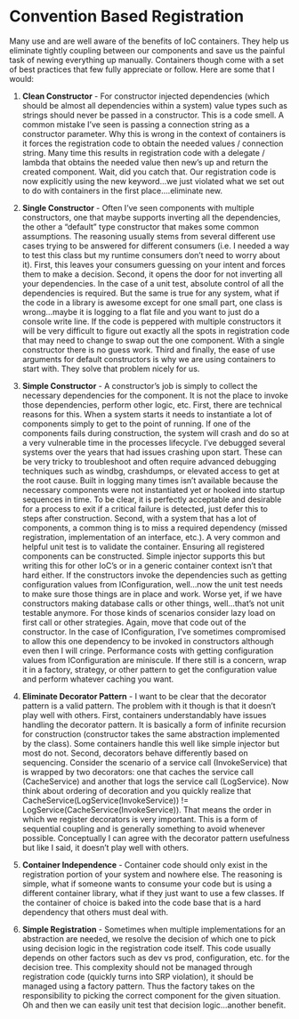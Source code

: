 # Convention Based Registration

Many use and are well aware of the benefits of IoC containers.  They help us eliminate tightly coupling between our components and save us the painful task of newing everything up manually.  Containers though come with a set of best practices that few fully appreciate or follow.  Here are some that I would:

1. **Clean Constructor** - For constructor injected dependencies (which should be almost all dependencies within a system) value types such as strings should never be passed in a constructor.  This is a code smell.  A common mistake I’ve seen is passing a connection string as a constructor parameter.  Why this is wrong in the context of containers is it forces the registration code to obtain the needed values / connection string.  Many time this results in registration code with a delegate / lambda that obtains the needed value then new’s up and return the created component.  Wait, did you catch that.  Our registration code is now explicitly using the new keyword…we just violated what we set out to do with containers in the first place….eliminate new.

2. **Single Constructor** - Often I’ve seen components with multiple constructors, one that maybe supports inverting all the dependencies, the other a “default” type constructor that makes some common assumptions.  The reasoning usually stems from several different use cases trying to be answered for different consumers (i.e. I needed a way to test this class but my runtime consumers don’t need to worry about it).  First, this leaves your consumers guessing on your intent and forces them to make a decision.  Second, it opens the door for not inverting all your dependencies.  In the case of a unit test, absolute control of all the dependencies is required.  But the same is true for any system, what if the code in a library is awesome except for one small part, one class is wrong…maybe it is logging to a flat file and you want to just do a console write line.  If the code is peppered with multiple constructors it will be very difficult to figure out exactly all the spots in registration code that may need to change to swap out the one component.  With a single constructor there is no guess work.  Third and finally, the ease of use arguments for default constructors is why we are using containers to start with.  They solve that problem nicely for us.
3. **Simple Constructor** - A constructor’s job is simply to collect the necessary dependencies for the component.  It is not the place to invoke those dependencies, perform other logic, etc.  First, there are technical reasons for this.  When a system starts it needs to instantiate a lot of components simply to get to the point of running.  If one of the components fails during construction, the system will crash and do so at a very vulnerable time in the processes lifecycle.  I’ve debugged several systems over the years that had issues crashing upon start.  These can be very tricky to troubleshoot and often require advanced debugging techniques such as windbg, crashdumps, or elevated access to get at the root cause.  Built in logging many times isn’t available because the necessary components were not instantiated yet or hooked into startup sequences in time.  To be clear, it is perfectly acceptable and desirable for a process to exit if a critical failure is detected, just defer this to steps after construction.  Second, with a system that has a lot of components, a common thing is to miss a required dependency (missed registration, implementation of an interface, etc.).  A very common and helpful unit test is to validate the container.  Ensuring all registered components can be constructed.  Simple injector supports this but writing this for other IoC’s or in a generic container context isn’t that hard either.  If the constructors invoke the dependencies such as getting configuration values from IConfiguration, well…now the unit test needs to make sure those things are in place and work.  Worse yet, if we have constructors making database calls or other things, well…that’s not unit testable anymore.  For those kinds of scenarios consider lazy load on first call or other strategies.  Again, move that code out of the constructor.  In the case of IConfiguration, I’ve sometimes compromised to allow this one dependency to be invoked in constructors although even then I will cringe.  Performance costs with getting configuration values from IConfiguration are miniscule.  If there still is a concern, wrap it in a factory, strategy, or other pattern to get the configuration value and perform whatever caching you want. 
4. **Eliminate Decorator Pattern** - I want to be clear that the decorator pattern is a valid pattern.  The problem with it though is that it doesn’t play well with others.  First, containers understandably have issues handling the decorator pattern.  It is basically a form of infinite recursion for construction (constructor takes the same abstraction implemented by the class).  Some containers handle this well like simple injector but most do not.  Second, decorators behave differently based on sequencing.  Consider the scenario of a service call (InvokeService) that is wrapped by two decorators: one that caches the service call (CacheService) and another that logs the service call (LogService).  Now think about ordering of decoration and you quickly realize that CacheService(LogService(InvokeService)) != LogService(CacheService(InvokeService)).  That means the order in which we register decorators is very important.  This is a form of sequential coupling and is generally something to avoid whenever possible.  Conceptually I can agree with the decorator pattern usefulness but like I said, it doesn’t play well with others.
5. **Container Independence** - Container code should only exist in the registration portion of your system and nowhere else.  The reasoning is simple, what if someone wants to consume your code but is using a different container library, what if they just want to use a few classes.  If the container of choice is baked into the code base that is a hard dependency that others must deal with.
6. **Simple Registration** - Sometimes when multiple implementations for an abstraction are needed, we resolve the decision of which one to pick using decision logic in the registration code itself.  This code usually depends on other factors such as dev vs prod, configuration, etc. for the decision tree.  This complexity should not be managed through registration code (quickly turns into SRP violation), it should be managed using a factory pattern.  Thus the factory takes on the responsibility to picking the correct component for the given situation.  Oh and then we can easily unit test that decision logic…another benefit.